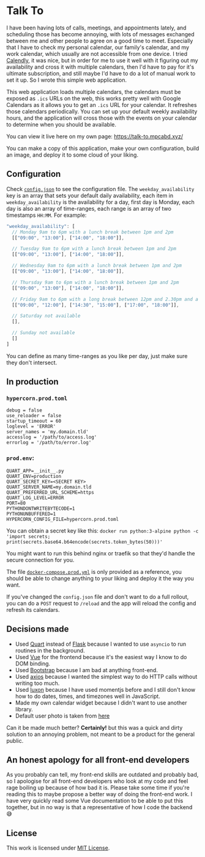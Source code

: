 # Talk To

I have been having lots of calls, meetings, and appointments lately, and scheduling those has become annoying, with lots of messages exchanged between me and other people to agree on a good time to meet. Especially that I have to check my personal calendar, our family's calendar, and my work calendar, which usually are not accessible from one device. I tried [Calendly](calendly.com), it was nice, but in order for me to use it well with it figuring out my availability and cross it with multiple calendars, then I'd have to pay for it's ultimate subscription, and still maybe I'd have to do a lot of manual work to set it up. So I wrote this simple web application.

This web application loads multiple calendars, the calendars must be exposed as `.ics` URLs on the web, this works pretty well with Google Calendars as it allows you to get an `.ics` URL for your calendar. It refreshes those calendars periodically. You can set up your default weekly availability hours, and the application will cross those with the events on your calendar to determine when you should be available.

You can view it live here on my own page: https://talk-to.mpcabd.xyz/

You can make a copy of this application, make your own configuration, build an image, and deploy it to some cloud of your liking.

## Configuration

Check [`config.json`](config.json) to see the configuration file. The `weekday_availability` key is an array that sets your default daily availability, each item in `weekday_availability` is the availability for a day, first day is Monday, each day is also an array of time-ranges, each range is an array of two timestamps `HH:MM`. For example:

```javascript
"weekday_availability": [
  // Monday 9am to 6pm with a lunch break between 1pm and 2pm
  [["09:00", "13:00"], ["14:00", "18:00"]],

  // Tuesday 9am to 6pm with a lunch break between 1pm and 2pm
  [["09:00", "13:00"], ["14:00", "18:00"]],

  // Wednesday 9am to 6pm with a lunch break between 1pm and 2pm
  [["09:00", "13:00"], ["14:00", "18:00"]],

  // Thursday 9am to 6pm with a lunch break between 1pm and 2pm
  [["09:00", "13:00"], ["14:00", "18:00"]],

  // Friday 9am to 6pm with a long break between 12pm and 2.30pm and a long break between 3pm and 5pm
  [["09:00", "12:00"], ["14:30", "15:00"], ["17:00", "18:00"]],

  // Saturday not available
  [],

  // Sunday not available
  []
]
```

You can define as many time-ranges as you like per day, just make sure they don't intersect.

## In production

### `hypercorn.prod.toml`
```
debug = false
use_reloader = false
startup_timeout = 60
loglevel = 'ERROR'
server_names = 'my.domain.tld'
accesslog = '/path/to/access.log'
errorlog = '/path/to/error.log'
```

### `prod.env`:
```
QUART_APP=__init__.py
QUART_ENV=production
QUART_SECRET_KEY=<SECRET KEY>
QUART_SERVER_NAME=my.domain.tld
QUART_PREFERRED_URL_SCHEME=https
QUART_LOG_LEVEL=ERROR
PORT=80
PYTHONDONTWRITEBYTECODE=1
PYTHONUNBUFFERED=1
HYPERCORN_CONFIG_FILE=hypercorn.prod.toml
```

You can obtain a secret key like this: `docker run python:3-alpine python -c 'import secrets; print(secrets.base64.b64encode(secrets.token_bytes(50)))'`

You might want to run this behind nginx or traefik so that they'd handle the secure connection for you.

The file [`docker-compose.prod.yml`](docker-compose.prod.yml) is only provided as a reference, you should be able to change anything to your liking and deploy it the way you want.

If you've changed the `config.json` file and don't want to do a full rollout, you can do a `POST` request to `/reload` and the app will reload the config and refresh its calendars.

## Decisions made

* Used [Quart](https://pgjones.gitlab.io/quart/) instead of [Flask](https://flask.palletsprojects.com/) because I wanted to use `asyncio` to run routines in the background.
* Used [Vue](https://v3.vuejs.org/) for the frontend because it's the easiest way I know to do DOM binding.
* Used [Bootstrap](https://getbootstrap.com/) because I am bad at anything front-end.
* Used [axios](https://github.com/axios/axios) because I wanted the simplest way to do HTTP calls without writing too much.
* Used [luxon](https://moment.github.io/luxon/) because I have used momentjs before and I still don't know how to do dates, times, and timezones well in JavaScript.
* Made my own calendar widget because I didn't want to use another library.
* Default user photo is taken from [here](https://www.pexels.com/photo/men-s-wearing-black-suit-jacket-and-pants-937481/)

Can it be made much better? **Certainly!** but this was a quick and dirty solution to an annoying problem, not meant to be a product for the general public.

## An honest apology for all front-end developers

As you probably can tell, my front-end skills are outdated and probably bad, so I apologise for all front-end developers who look at my code and feel rage boiling up because of how bad it is. Please take some time if you're reading this to maybe propose a better way of doing the front-end work. I have very quickly read some Vue documentation to be able to put this together, but in no way is that a representative of how I code the backend 😅

## License

This work is licensed under
[MIT License](https://opensource.org/licenses/MIT).
